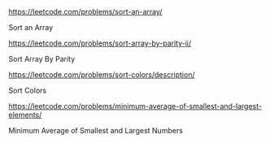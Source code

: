 https://leetcode.com/problems/sort-an-array/

Sort an Array

https://leetcode.com/problems/sort-array-by-parity-ii/

Sort Array By Parity

https://leetcode.com/problems/sort-colors/description/

Sort Colors

https://leetcode.com/problems/minimum-average-of-smallest-and-largest-elements/

Minimum Average of Smallest and Largest Numbers
